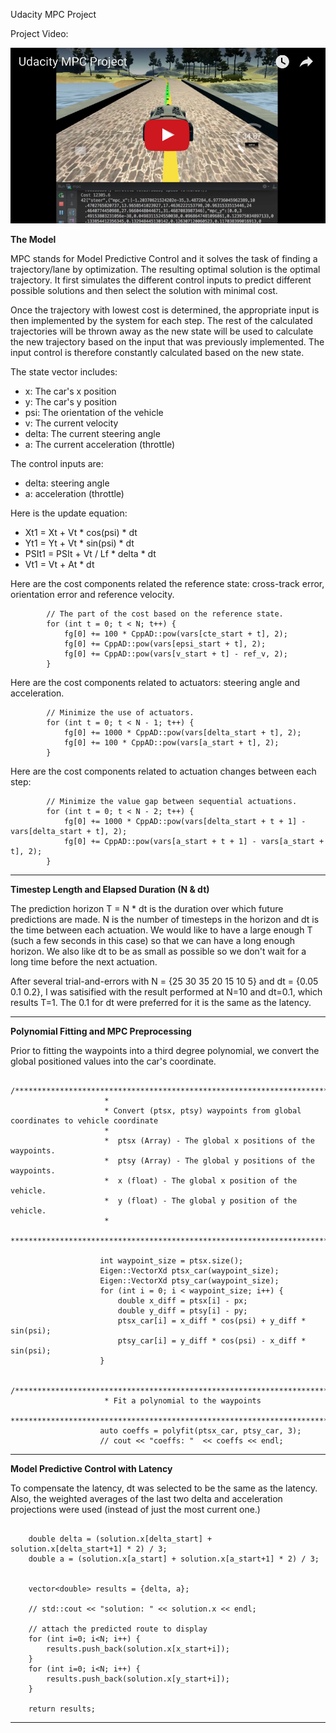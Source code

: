 Udacity MPC Project 

Project Video:

[![Udacity MPC Project](./../video/N10_dt0.1.png)](https://www.youtube.com/watch?v=tej4i4EK94I)

**The Model**

MPC stands for Model Predictive Control and it solves the task of finding a trajectory/lane by optimization.  The resulting optimal solution is the optimal trajectory.  It first simulates the different control inputs to predict different possible solutions and then select the solution with minimal cost. 

Once the trajectory with lowest cost is determined, the appropriate input is then implemented by the system for each step.  The rest of the calculated trajectories will be thrown away as the new state will be used to calculate the new trajectory based on the input that was previously implemented. The input control is therefore constantly calculated based on the new state.  

The state vector includes:

* x: The car's x position 
* y: The car's y position
* psi: The orientation of the vehicle
* v: The current velocity
* delta: The current steering angle
* a: The current acceleration (throttle)

The control inputs are:

* delta: steering angle
* a: acceleration (throttle)

Here is the update equation:

* Xt1 = Xt + Vt * cos(psi) * dt
* Yt1 = Yt + Vt * sin(psi) * dt
* PSIt1 = PSIt + Vt / Lf * delta * dt
* Vt1 = Vt + At * dt

Here are the cost components related the reference state: cross-track error, orientation error and reference velocity.

```
        // The part of the cost based on the reference state.
        for (int t = 0; t < N; t++) {
            fg[0] += 100 * CppAD::pow(vars[cte_start + t], 2);
            fg[0] += CppAD::pow(vars[epsi_start + t], 2);
            fg[0] += CppAD::pow(vars[v_start + t] - ref_v, 2);
        }
```

Here are the cost components related to actuators: steering angle and acceleration.


```
        // Minimize the use of actuators.
        for (int t = 0; t < N - 1; t++) {
            fg[0] += 1000 * CppAD::pow(vars[delta_start + t], 2);
            fg[0] += 100 * CppAD::pow(vars[a_start + t], 2);
        }
```

Here are the cost components related to actuation changes between each step:

```
        // Minimize the value gap between sequential actuations.
        for (int t = 0; t < N - 2; t++) {
            fg[0] += 1000 * CppAD::pow(vars[delta_start + t + 1] - vars[delta_start + t], 2);
            fg[0] += CppAD::pow(vars[a_start + t + 1] - vars[a_start + t], 2);
        }
```

---


**Timestep Length and Elapsed Duration (N & dt)**

The prediction horizon T = N * dt is the duration over which future predictions are made.  N is the number of timesteps in the horizon and dt is the time between each actuation.  We would like to have a large enough T (such a few seconds in this case) so that we can have  a long enough horizon.  We also like dt to be as small as possible so we don't wait for a long time before the next actuation.  

After several trial-and-errors with N = {25 30 35 20 15 10 5} and dt = {0.05 0.1 0.2}, I was satisified with the result performed at N=10 and dt=0.1, which results T=1.  The 0.1 for dt were preferred for it is the same as the latency.  

---


**Polynomial Fitting and MPC Preprocessing**

Prior to fitting the waypoints into a third degree polynomial, we convert the global positioned values into the car's coordinate.   

```
                    /*********************************************************************************
                     *
                     * Convert (ptsx, ptsy) waypoints from global coordinates to vehicle coordinate
                     *
                     *  ptsx (Array) - The global x positions of the waypoints.
                     *  ptsy (Array) - The global y positions of the waypoints.
                     *  x (float) - The global x position of the vehicle.
                     *  y (float) - The global y position of the vehicle.
                     *
                     *********************************************************************************/

                    int waypoint_size = ptsx.size();
                    Eigen::VectorXd ptsx_car(waypoint_size);
                    Eigen::VectorXd ptsy_car(waypoint_size);
                    for (int i = 0; i < waypoint_size; i++) {
                        double x_diff = ptsx[i] - px;
                        double y_diff = ptsy[i] - py;
                        ptsx_car[i] = x_diff * cos(psi) + y_diff * sin(psi);
                        ptsy_car[i] = y_diff * cos(psi) - x_diff * sin(psi);
                    }

                    /*********************************************************************************
                     * Fit a polynomial to the waypoints
                     *********************************************************************************/
                    auto coeffs = polyfit(ptsx_car, ptsy_car, 3);
                    // cout << "coeffs: "  << coeffs << endl;

```


---


**Model Predictive Control with Latency**

To compensate the latency, dt was selected to be the same as the latency.  Also, the weighted averages of the last two delta and acceleration projections were used (instead of just the most current one.)  

```

    double delta = (solution.x[delta_start] + solution.x[delta_start+1] * 2) / 3;
    double a = (solution.x[a_start] + solution.x[a_start+1] * 2) / 3;


    vector<double> results = {delta, a};

    // std::cout << "solution: " << solution.x << endl;

    // attach the predicted route to display
    for (int i=0; i<N; i++) {
        results.push_back(solution.x[x_start+i]);
    }
    for (int i=0; i<N; i++) {
        results.push_back(solution.x[y_start+i]);
    }

    return results;
```

---

